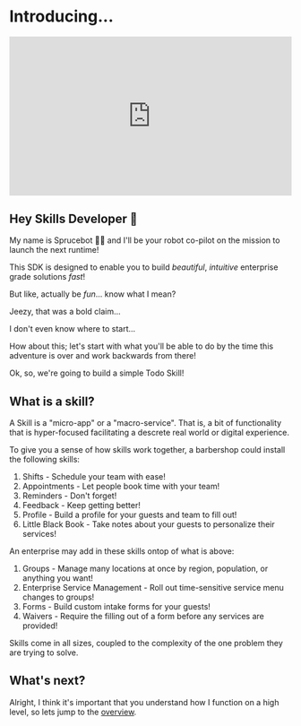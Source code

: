 
# Introducing...

<div style="padding:56.25% 0 0 0;position:relative;"><iframe id="teaser" src="https://player.vimeo.com/video/707599932?h=68534a1ece&amp;badge=0&amp;autopause=0&amp;player_id=0&amp;app_id=58479" frameborder="0" allow="autoplay; fullscreen; picture-in-picture" allowfullscreen style="position:absolute;top:0;left:0;width:100%;height:100%;" title="The 4th Runtime"></iframe></div><script src="https://player.vimeo.com/api/player.js"></script>


## Hey Skills Developer 👋

My name is Sprucebot 🌲🤖 and I'll be your robot co-pilot on the mission to launch the next runtime!

This SDK is designed to enable you to build *beautiful*, *intuitive* enterprise grade solutions *fast*!

But like, actually be *fun*... know what I mean?

Jeezy, that was a bold claim...

I don't even know where to start...

How about this; let's start with what you'll be able to do by the time this adventure is over and work backwards from there!

Ok, so, we're going to build a simple Todo Skill!

## What is a skill?

A Skill is a "micro-app" or a "macro-service". That is, a bit of functionality that is hyper-focused facilitating a descrete real world or digital experience. 

To give you a sense of how skills work together, a barbershop could install the following skills:

1. Shifts - Schedule your team with ease!
2. Appointments - Let people book time with your team!
3. Reminders - Don't forget!
4. Feedback - Keep getting better!
5. Profile - Build a profile for your guests and team to fill out!
5. Little Black Book - Take notes about your guests to personalize their services!

An enterprise may add in these skills ontop of what is above:

1. Groups - Manage many locations at once by region, population, or anything you want!
2. Enterprise Service Management - Roll out time-sensitive service menu changes to groups!
3. Forms - Build custom intake forms for your guests!
4. Waivers - Require the filling out of a form before any services are provided!

Skills come in all sizes, coupled to the complexity of the one problem they are trying to solve.
## What's next?

Alright, I think it's important that you understand how I function on a high level, so lets jump to the [overview](/overview.md).


